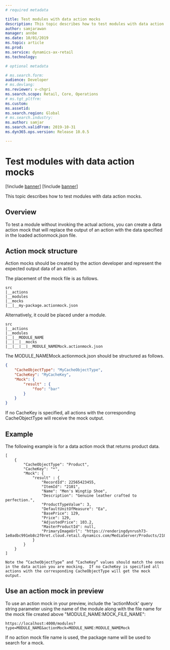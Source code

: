 ```yaml
---
# required metadata

title: Test modules with data action mocks
description: This topic describes how to test modules with data action mocks.
author: samjarawan
manager: annbe
ms.date: 10/01/2019
ms.topic: article
ms.prod: 
ms.service: dynamics-ax-retail
ms.technology: 

# optional metadata

# ms.search.form: 
audience: Developer
# ms.devlang: 
ms.reviewer: v-chgri
ms.search.scope: Retail, Core, Operations
# ms.tgt_pltfrm: 
ms.custom: 
ms.assetid: 
ms.search.region: Global
# ms.search.industry: 
ms.author: samjar
ms.search.validFrom: 2019-10-31
ms.dyn365.ops.version: Release 10.0.5

---
```

# Test modules with data action mocks

[!include [banner](../includes/preview-banner.md)]
[!include [banner](../includes/banner.md)]

This topic describes how to test modules with data action mocks.

## Overview

To test a module without invoking the actual actions, you can create a data action mock that will replace the output of an action with the data specified in the loaded actionmock.json file. 

## Action mock structure

Action mocks should be created by the action developer and represent the expected output data of an action.

The placement of the mock file is as follows.

```
src
|__actions
|__modules
|__mocks
|__|__my-package.actionmock.json
```

Alternatively, it could be placed under a module.

```
src
|__actions
|__modules
|__|__MODULE_NAME
|__|__|__mocks
|__|__|__|__MODULE_NAMEMock.actionmock.json
```

The MODULE_NAMEMock.actionmock.json should be structured as follows.

```json
{
    "CacheObjectType": "MyCacheObjectType",
    "CacheKey": "MyCacheKey",
    "Mock": {
        "result" : {
            "foo": "bar" 
        }
    }
}
```

If no CacheKey is specified, all actions with the corresponding CacheObjectType will receive the mock output.

## Example

The following example is for a data action mock that returns product data.
```
[
    {
        "CacheObjectType": "Product",
        "CacheKey": "*",
        "Mock": {
            "result" : {
                "RecordId": 22565423455,
                "ItemId": "2101",
                "Name": "Men's Wingtip Shoe",
                "Description": "Genuine leather crafted to perfection.",
                "ProductTypeValue": 3,
                "DefaultUnitOfMeasure": "Ea",
                "BasePrice": 129,
                "Price": 129,
                "AdjustedPrice": 103.2,
                "MasterProductId": null,
                "PrimaryImageUrl": "https://renderingdynrush73-1e0adbc991eb8c2f0ret.cloud.retail.dynamics.com/MediaServer/Products/2101_000_001.png"
            }
        }
    }
]

Note the “CacheObjectType” and “CacheKey” values should match the ones in the data action you are mocking.  If no CacheKey is specified all actions with the corresponding CacheObjectType will get the mock output.
```

## Use an action mock in preview

To use an action mock in your preview, include the 'actionMock' query string parameter using the name of the module along with the file name for the mock file created above "MODULE_NAME:MOCK_FILE_NAME":

`https://localhost:4000/modules?type=MODULE_NAME&actionMock=MODULE_NAME:MODULE_NAMEMock`

If no action mock file name is used, the package name will be used to search for a mock.
